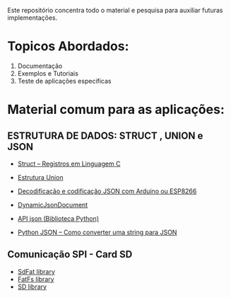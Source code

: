 Este repositório concentra todo o material e pesquisa para auxiliar futuras implementações.

# Topicos Abordados:
1. Documentação
2. Exemplos e Tutoriais
3. Teste de aplicações especificas

# Material comum para as aplicações:

## ESTRUTURA DE DADOS: STRUCT , UNION e JSON
- [Struct – Registros em Linguagem C](https://embarcados.com.br/struct-registros-em-linguagem-c/)

- [Estrutura Union](https://www.codingame.com/playgrounds/24988/programacao-c/estrutura-de-dados-heterogenea-union-e-enum)

- [Decodificação e codificação JSON com Arduino ou ESP8266](https://randomnerdtutorials-com.translate.goog/decoding-and-encoding-json-with-arduino-or-esp8266/?_x_tr_sl=en&_x_tr_tl=pt&_x_tr_hl=pt-BR&_x_tr_pto=sc)

- [DynamicJsonDocument](https://arduinojson-org.translate.goog/v6/api/dynamicjsondocument/?_x_tr_sl=en&_x_tr_tl=pt&_x_tr_hl=pt-BR&_x_tr_pto=sc)

- [API json (Biblioteca Python)](https://docs.python.org/pt-br/3/library/json.html)

- [Python JSON – Como converter uma string para JSON](https://www-freecodecamp-org.translate.goog/news/python-json-how-to-convert-a-string-to-json/?_x_tr_sl=en&_x_tr_tl=pt&_x_tr_hl=pt-BR&_x_tr_pto=sc)

## Comunicação SPI - Card SD
- [SdFat library](https://www.arduinolibraries.info/libraries/sd-fat)
- [FatFs library](https://www.arduinolibraries.info/libraries/fat-fs)
- [SD library](https://www.arduinolibraries.info/libraries/sd)